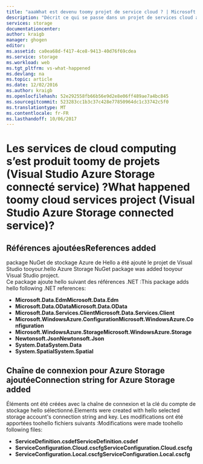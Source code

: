 ```yaml
---
title: "aaaWhat est devenu toomy projet de service cloud ? | Microsoft Docs"
description: "Décrit ce qui se passe dans un projet de services cloud après que connexion tooan compte de stockage Azure à l’aide de Visual Studio services connectés"
services: storage
documentationcenter: 
author: kraigb
manager: ghogen
editor: 
ms.assetid: ca0ea68d-f417-4ce8-9413-40d76f69cdea
ms.service: storage
ms.workload: web
ms.tgt_pltfrm: vs-what-happened
ms.devlang: na
ms.topic: article
ms.date: 12/02/2016
ms.author: kraigb
ms.openlocfilehash: 52e292558fb66b56e9d2e8e06ff489ae7a4bc845
ms.sourcegitcommit: 523283cc1b3c37c428e77850964dc1c33742c5f0
ms.translationtype: MT
ms.contentlocale: fr-FR
ms.lasthandoff: 10/06/2017
---
```

# <a name="what-happened-toomy-cloud-services-project-visual-studio-azure-storage-connected-service"></a><span data-ttu-id="474ac-104">Les services de cloud computing s’est produit toomy de projets (Visual Studio Azure Storage connecté service) ?</span><span class="sxs-lookup"><span data-stu-id="474ac-104">What happened toomy cloud services project (Visual Studio Azure Storage connected service)?</span></span>
## <a name="references-added"></a><span data-ttu-id="474ac-105">Références ajoutées</span><span class="sxs-lookup"><span data-stu-id="474ac-105">References added</span></span>
<span data-ttu-id="474ac-106">package NuGet de stockage Azure de Hello a été ajouté le projet de Visual Studio tooyour.</span><span class="sxs-lookup"><span data-stu-id="474ac-106">hello Azure Storage NuGet package was added tooyour Visual Studio project.</span></span>  
<span data-ttu-id="474ac-107">Ce package ajoute hello suivant des références .NET :</span><span class="sxs-lookup"><span data-stu-id="474ac-107">This package adds hello following .NET references:</span></span>

* <span data-ttu-id="474ac-108">**Microsoft.Data.Edm**</span><span class="sxs-lookup"><span data-stu-id="474ac-108">**Microsoft.Data.Edm**</span></span>
* <span data-ttu-id="474ac-109">**Microsoft.Data.OData**</span><span class="sxs-lookup"><span data-stu-id="474ac-109">**Microsoft.Data.OData**</span></span>
* <span data-ttu-id="474ac-110">**Microsoft.Data.Services.Client**</span><span class="sxs-lookup"><span data-stu-id="474ac-110">**Microsoft.Data.Services.Client**</span></span>
* <span data-ttu-id="474ac-111">**Microsoft.WindowsAzure.Configuration**</span><span class="sxs-lookup"><span data-stu-id="474ac-111">**Microsoft.WindowsAzure.Configuration**</span></span>
* <span data-ttu-id="474ac-112">**Microsoft.WindowsAzure.Storage**</span><span class="sxs-lookup"><span data-stu-id="474ac-112">**Microsoft.WindowsAzure.Storage**</span></span>
* <span data-ttu-id="474ac-113">**Newtonsoft.Json**</span><span class="sxs-lookup"><span data-stu-id="474ac-113">**Newtonsoft.Json**</span></span>
* <span data-ttu-id="474ac-114">**System.Data**</span><span class="sxs-lookup"><span data-stu-id="474ac-114">**System.Data**</span></span>
* <span data-ttu-id="474ac-115">**System.Spatial**</span><span class="sxs-lookup"><span data-stu-id="474ac-115">**System.Spatial**</span></span>

## <a name="connection-string-for-azure-storage-added"></a><span data-ttu-id="474ac-116">Chaîne de connexion pour Azure Storage ajoutée</span><span class="sxs-lookup"><span data-stu-id="474ac-116">Connection string for Azure Storage added</span></span>
<span data-ttu-id="474ac-117">Éléments ont été créées avec la chaîne de connexion et la clé du compte de stockage hello sélectionné.</span><span class="sxs-lookup"><span data-stu-id="474ac-117">Elements were created with hello selected storage account's connection string and key.</span></span> <span data-ttu-id="474ac-118">Les modifications ont été apportées toohello fichiers suivants :</span><span class="sxs-lookup"><span data-stu-id="474ac-118">Modifications were made toohello following files:</span></span>

* <span data-ttu-id="474ac-119">**ServiceDefinition.csdef**</span><span class="sxs-lookup"><span data-stu-id="474ac-119">**ServiceDefinition.csdef**</span></span>
* <span data-ttu-id="474ac-120">**ServiceConfiguration.Cloud.cscfg**</span><span class="sxs-lookup"><span data-stu-id="474ac-120">**ServiceConfiguration.Cloud.cscfg**</span></span>
* <span data-ttu-id="474ac-121">**ServiceConfiguration.Local.cscfg**</span><span class="sxs-lookup"><span data-stu-id="474ac-121">**ServiceConfiguration.Local.cscfg**</span></span>

